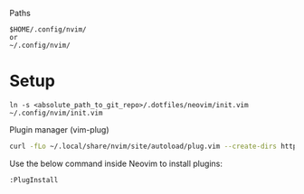 Paths
```
$HOME/.config/nvim/
or
~/.config/nvim/
```

# Setup
```
ln -s <absolute_path_to_git_repo>/.dotfiles/neovim/init.vim ~/.config/nvim/init.vim
```
Plugin manager (vim-plug)
```bash
curl -fLo ~/.local/share/nvim/site/autoload/plug.vim --create-dirs https://raw.githubusercontent.com/junegunn/vim-plug/master/plug.vim
```
Use the below command inside Neovim to install plugins:
```
:PlugInstall
```

